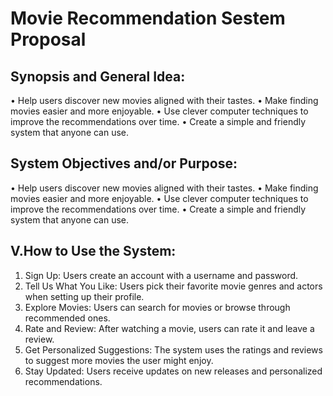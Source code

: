 # Movie Recommendation Sestem Proposal



## Synopsis and General Idea:
•	Help users discover new movies aligned with their tastes.
•	Make finding movies easier and more enjoyable.
•	Use clever computer techniques to improve the recommendations over time.
•	Create a simple and friendly system that anyone can use.

## System Objectives and/or Purpose:
•	Help users discover new movies aligned with their tastes.
•	Make finding movies easier and more enjoyable.
•	Use clever computer techniques to improve the recommendations over time.
•	Create a simple and friendly system that anyone can use.

## V.How to Use the System:
1.	Sign Up: Users create an account with a username and password.
2.	Tell Us What You Like: Users pick their favorite movie genres and actors when setting up their profile.
3.	Explore Movies: Users can search for movies or browse through recommended ones.
4.	Rate and Review: After watching a movie, users can rate it and leave a review.
5.	Get Personalized Suggestions: The system uses the ratings and reviews to suggest more movies the user might enjoy.
6.	Stay Updated: Users receive updates on new releases and personalized recommendations.
